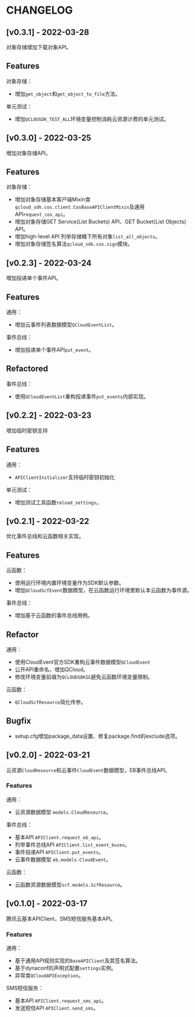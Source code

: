 # CHANGELOG

## [v0.3.1] - 2022-03-28 

对象存储增加下载对象API。

## Features

对象存储：
- 增加`get_object`和`get_object_to_file`方法。

单元测试：
- 增加`QCLOUSDK_TEST_ALL`环境变量控制消耗云资源计费的单元测试。

## [v0.3.0] - 2022-03-25

增加对象存储API。

## Features

对象存储：
- 增加对象存储基本客户端Mixin类`qcloud_sdk.cos.client.CosBaseAPIClientMixin`及通用API`request_cos_api`。
- 增加对象存储GET Service(List Buckets) API、GET Bucket(List Objects) API。
- 增加high-level API 列举存储桶下所有对象`list_all_objects`。
- 增加对象存储签名算法`qcloud_sdk.cos.sign`模块。


## [v0.2.3] - 2022-03-24

增加投递单个事件API。

## Features

通用：
- 增加云事件列表数据模型`QCloudEventList`。

事件总线：
- 增加投递单个事件API`put_event`。

## Refactored

事件总线：
- 使用`QCloudEventList`重构投递事件`put_events`内部实现。


## [v0.2.2] - 2022-03-23

增加临时密钥支持

## Features

通用：
- `APIClientInitializer`支持临时密钥初始化

单元测试：
- 增加测试工具函数`reload_settings`。


## [v0.2.1] - 2022-03-22 

优化事件总线和云函数相关实现。

## Features

云函数：
- 使用运行环境内置环境变量作为SDK默认参数。
- 增加`QCloudScfEvent`数据模型，在云函数运行环境里默认本云函数为事件源。

事件总线：
- 增加基于云函数的事件总线用例。

## Refactor

通用：
- 使用CloudEvent官方SDK重构云事件数据模型`QCloudEvent`
- 公开API重命名，增加QCloud。
- 修改环境变量前缀为`QCLOUDSDK`以避免云函数环境变量限制。

云函数：
- `QCloudScfResource`简化传参。

## Bugfix

- setup.cfg增加package_data设置、修复package.find的exclude选项。


## [v0.2.0] - 2022-03-21

云资源`CloudResource`和云事件`CloudEvent`数据模型，EB事件总线API。

### Features

通用：
  - 云资源数据模型 `models.CloudResource`。

事件总线：
  - 基本API `APIClient.request_eb_api`。
  - 列举事件总线API `APIClient.list_event_buses`。
  - 事件投递API `APIClient.put_events`。
  - 云事件数据模型 `eb.models.CloudEvent`。

云函数：
  - 云函数资源数据模型`scf.models.ScfResource`。


## [v0.1.0] - 2022-03-17 

腾讯云基本APIClient，SMS短信服务基本API。

### Features

通用：
  - 基于通用API规则实现的`BaseAPIClient`及其签名算法。
  - 基于dynaconf的声明式配置`settings`实例。
  - 异常类`QCloudAPIException`。

SMS短信服务：
  - 基本API `APIClient.request_sms_api`。
  - 发送短信API `APIClient.send_sms`。
